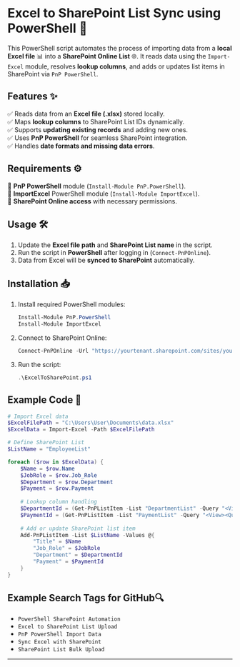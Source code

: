 # Excel to SharePoint List Sync using PowerShell 🚀

This PowerShell script automates the process of importing data from a **local Excel file** 📊 into a **SharePoint Online List** 🌐. It reads data using the `Import-Excel` module, resolves **lookup columns**, and adds or updates list items in SharePoint via `PnP PowerShell`.

## Features ✨
✅ Reads data from an **Excel file (.xlsx)** stored locally.  
✅ Maps **lookup columns** to SharePoint List IDs dynamically.  
✅ Supports **updating existing records** and adding new ones.  
✅ Uses **PnP PowerShell** for seamless SharePoint integration.  
✅ Handles **date formats and missing data errors**.  

## Requirements ⚙️
📌 **PnP PowerShell** module (`Install-Module PnP.PowerShell`).  
📌 **ImportExcel** PowerShell module (`Install-Module ImportExcel`).  
📌 **SharePoint Online access** with necessary permissions.  

## Usage 🛠️
1. Update the **Excel file path** and **SharePoint List name** in the script.  
2. Run the script in **PowerShell** after logging in (`Connect-PnPOnline`).  
3. Data from Excel will be **synced to SharePoint** automatically.  

## Installation 📥
1. Install required PowerShell modules:
   ```powershell
   Install-Module PnP.PowerShell
   Install-Module ImportExcel
   ```
2. Connect to SharePoint Online:
   ```powershell
   Connect-PnPOnline -Url "https://yourtenant.sharepoint.com/sites/yoursite" -UseWebLogin
   ```
3. Run the script:
   ```powershell
   .\ExcelToSharePoint.ps1
   ```

## Example Code 📝
```powershell
# Import Excel data
$ExcelFilePath = "C:\Users\User\Documents\data.xlsx"
$ExcelData = Import-Excel -Path $ExcelFilePath

# Define SharePoint List
$ListName = "EmployeeList"

foreach ($row in $ExcelData) {
    $Name = $row.Name
    $JobRole = $row.Job_Role
    $Department = $row.Department
    $Payment = $row.Payment
    
    # Lookup column handling
    $DepartmentId = (Get-PnPListItem -List "DepartmentList" -Query "<View><Query><Where><Eq><FieldRef Name='Title'/><Value Type='Text'>$Department</Value></Eq></Where></Query></View>").FieldValues["ID"]
    $PaymentId = (Get-PnPListItem -List "PaymentList" -Query "<View><Query><Where><Eq><FieldRef Name='Title'/><Value Type='Text'>$Payment</Value></Eq></Where></Query></View>").FieldValues["ID"]
    
    # Add or update SharePoint list item
    Add-PnPListItem -List $ListName -Values @{
        "Title" = $Name
        "Job_Role" = $JobRole
        "Department" = $DepartmentId
        "Payment" = $PaymentId
    }
}
```

## Example Search Tags for GitHub🔍
- `PowerShell SharePoint Automation`  
- `Excel to SharePoint List Upload`  
- `PnP PowerShell Import Data`  
- `Sync Excel with SharePoint`  
- `SharePoint List Bulk Upload`  

---

